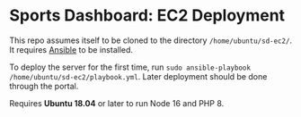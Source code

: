 # Sports Dashboard: EC2 Deployment

This repo assumes itself to be cloned to the directory `/home/ubuntu/sd-ec2/`. It requires [Ansible](https://docs.ansible.com/ansible/latest/installation_guide/intro_installation.html#installing-ansible-on-ubuntu) to be installed.

To deploy the server for the first time, run `sudo ansible-playbook /home/ubuntu/sd-ec2/playbook.yml`. Later deployment should be done through the portal.

Requires **Ubuntu 18.04** or later to run Node 16 and PHP 8.
